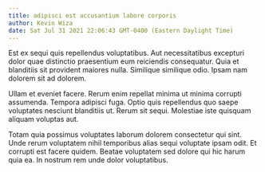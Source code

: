 ```yaml
---
title: adipisci est accusantium labore corporis
author: Kevin Wiza
date: Sat Jul 31 2021 22:06:43 GMT-0400 (Eastern Daylight Time)
---
```

Est ex sequi quis repellendus voluptatibus. Aut necessitatibus excepturi dolor quae distinctio praesentium eum reiciendis consequatur. Quia et blanditiis sit provident maiores nulla. Similique similique odio. Ipsam nam dolorem sit ad dolorem.

 Ullam et eveniet facere. Rerum enim repellat minima ut minima corrupti assumenda. Tempora adipisci fuga. Optio quis repellendus quo saepe voluptates nesciunt blanditiis ut. Rerum sit sequi. Molestiae iste quisquam aliquam voluptas aut.

 Totam quia possimus voluptates laborum dolorem consectetur qui sint. Unde rerum voluptatem nihil temporibus alias sequi voluptate ipsam odit. Et corrupti est facere quidem. Beatae voluptatem sed dolore qui hic harum quia ea. In nostrum rem unde dolor voluptatibus.